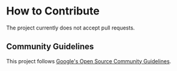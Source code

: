 # How to Contribute

The project currently does not accept pull requests.

## Community Guidelines

This project follows
[Google's Open Source Community Guidelines](https://opensource.google/conduct/).
